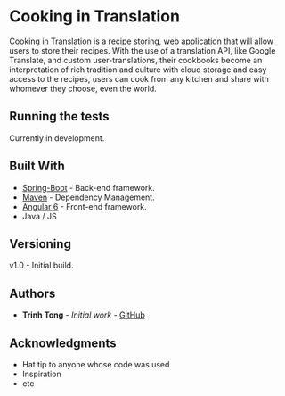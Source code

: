 # Cooking in Translation

Cooking in Translation is a recipe storing, web application that will allow users to store their recipes. With the use of a translation API, like Google Translate, and custom user-translations, their cookbooks become an interpretation of rich tradition and culture with cloud storage and easy access to the recipes, users can cook from any kitchen and share with whomever they choose, even the world.

## Running the tests

Currently in development.


## Built With

* [Spring-Boot](https://spring.io/projects/spring-boot) - Back-end framework.
* [Maven](https://maven.apache.org/) - Dependency Management.
* [Angular 6](https://angular.io/) - Front-end framework.
* Java / JS 

## Versioning

v1.0 - Initial build.

## Authors

* **Trinh Tong** - *Initial work* - [GitHub](https://github.com/trtong)

## Acknowledgments

* Hat tip to anyone whose code was used
* Inspiration
* etc
